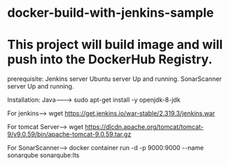 # docker-build-with-jenkins-sample

# This project will build image and will push into the DockerHub Registry.

prerequisite:
Jenkins server Ubuntu server Up and running.
SonarScanner server Up and running.

Installation:
Java--->
sudo apt-get install -y openjdk-8-jdk

For jenkins-->
wget https://get.jenkins.io/war-stable/2.319.3/jenkins.war

For tomcat Server-->
wget https://dlcdn.apache.org/tomcat/tomcat-9/v9.0.59/bin/apache-tomcat-9.0.59.tar.gz

For SonarScanner-->
docker container run -d -p 9000:9000 --name sonarqube sonarqube:lts
